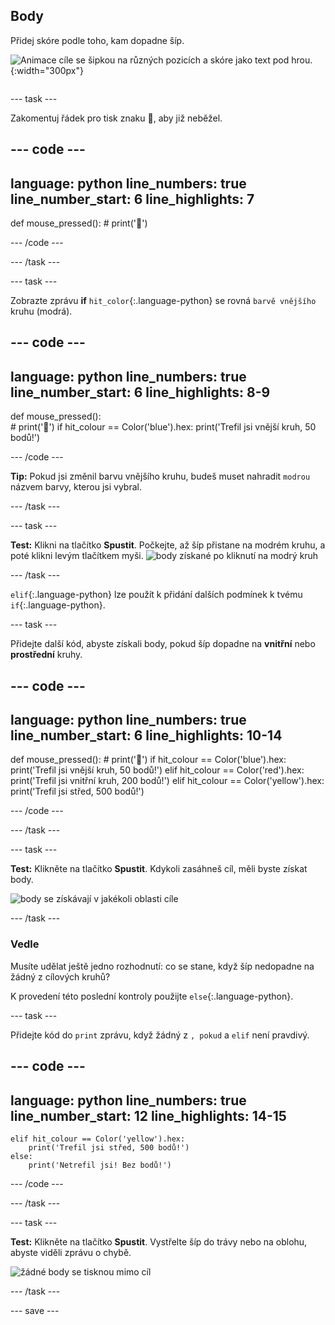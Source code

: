 ## Body

<div style="display: flex; flex-wrap: wrap">
<div style="flex-basis: 200px; flex-grow: 1; margin-right: 15px;">
Přidej skóre podle toho, kam dopadne šíp.
</div>
<div>

![Animace cíle se šipkou na různých pozicích a skóre jako text pod hrou.](images/points-scored.gif){:width="300px"}

</div>
</div>

--- task ---

Zakomentuj řádek pro tisk znaku 🎯, aby již neběžel.

--- code ---
---
language: python
line_numbers: true
line_number_start: 6
line_highlights: 7
---
def mouse_pressed():
    # print('🎯')

--- /code ---

--- /task ---

--- task ---

Zobrazte zprávu **if** `hit_color`{:.language-python} se rovná `barvě vnějšího` kruhu (modrá).

--- code ---
---
language: python
line_numbers: true
line_number_start: 6
line_highlights: 8-9
---
def mouse_pressed():    
    # print('🎯')
    if hit_colour == Color('blue').hex:
        print('Trefil jsi vnější kruh, 50 bodů!')

--- /code ---

**Tip:** Pokud jsi změnil barvu vnějšího kruhu, budeš muset nahradit `modrou` názvem barvy, kterou jsi vybral.

--- /task ---

--- task ---

**Test:** Klikni na tlačítko **Spustit**. Počkejte, až šíp přistane na modrém kruhu, a poté klikni levým tlačítkem myši. ![body získané po kliknutí na modrý kruh](images/blue_circle_points.gif)

--- /task ---

`elif`{:.language-python} lze použít k přidání dalších podmínek k tvému `if`{:.language-python}.

--- task ---

Přidejte další kód, abyste získali body, pokud šíp dopadne na **vnitřní** nebo **prostřední** kruhy.

--- code ---
---
language: python
line_numbers: true
line_number_start: 6
line_highlights: 10-14
---

def mouse_pressed():
    # print('🎯')
    if hit_colour == Color('blue').hex:
        print('Trefil jsi vnější kruh, 50 bodů!')
    elif hit_colour == Color('red').hex:
        print('Trefil jsi vnitřní kruh, 200 bodů!')
    elif hit_colour == Color('yellow').hex:
        print('Trefil jsi střed, 500 bodů!')

--- /code ---

--- /task ---

--- task ---

**Test:** Klikněte na tlačítko **Spustit**. Kdykoli zasáhneš cíl, měli byste získat body.

![body se získávají v jakékoli oblasti cíle](images/yellow-points.png)

--- /task ---

### Vedle

Musíte udělat ještě jedno rozhodnutí: co se stane, když šíp nedopadne na žádný z cílových kruhů?

K provedení této poslední kontroly použijte `else`{:.language-python}.

--- task ---

Přidejte kód do `print` zprávu, když žádný z `, pokud` a `elif` není pravdivý.

--- code ---
---
language: python
line_numbers: true
line_number_start: 12
line_highlights: 14-15
---

    elif hit_colour == Color('yellow').hex:
        print('Trefil jsi střed, 500 bodů!')
    else:   
        print('Netrefil jsi! Bez bodů!')

--- /code ---

--- /task ---

--- task ---

**Test:** Klikněte na tlačítko **Spustit**. Vystřelte šíp do trávy nebo na oblohu, abyste viděli zprávu o chybě.

![žádné body se tisknou mimo cíl](images/missed_no_points.gif)

--- /task ---

--- save ---
